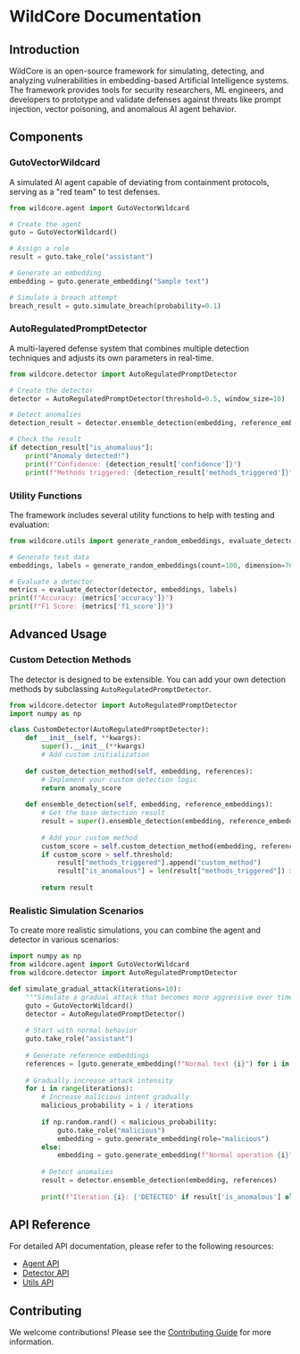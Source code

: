 # WildCore Documentation

## Introduction

WildCore is an open-source framework for simulating, detecting, and analyzing vulnerabilities in embedding-based Artificial Intelligence systems. The framework provides tools for security researchers, ML engineers, and developers to prototype and validate defenses against threats like prompt injection, vector poisoning, and anomalous AI agent behavior.

## Components

### GutoVectorWildcard

A simulated AI agent capable of deviating from containment protocols, serving as a "red team" to test defenses.

```python
from wildcore.agent import GutoVectorWildcard

# Create the agent
guto = GutoVectorWildcard()

# Assign a role
result = guto.take_role("assistant")

# Generate an embedding
embedding = guto.generate_embedding("Sample text")

# Simulate a breach attempt
breach_result = guto.simulate_breach(probability=0.1)
```

### AutoRegulatedPromptDetector

A multi-layered defense system that combines multiple detection techniques and adjusts its own parameters in real-time.

```python
from wildcore.detector import AutoRegulatedPromptDetector

# Create the detector
detector = AutoRegulatedPromptDetector(threshold=0.5, window_size=10)

# Detect anomalies
detection_result = detector.ensemble_detection(embedding, reference_embeddings)

# Check the result
if detection_result["is_anomalous"]:
    print("Anomaly detected!")
    print(f"Confidence: {detection_result['confidence']}")
    print(f"Methods triggered: {detection_result['methods_triggered']}")
```

### Utility Functions

The framework includes several utility functions to help with testing and evaluation:

```python
from wildcore.utils import generate_random_embeddings, evaluate_detector

# Generate test data
embeddings, labels = generate_random_embeddings(count=100, dimension=768, anomaly_count=20)

# Evaluate a detector
metrics = evaluate_detector(detector, embeddings, labels)
print(f"Accuracy: {metrics['accuracy']}")
print(f"F1 Score: {metrics['f1_score']}")
```

## Advanced Usage

### Custom Detection Methods

The detector is designed to be extensible. You can add your own detection methods by subclassing `AutoRegulatedPromptDetector`.

```python
from wildcore.detector import AutoRegulatedPromptDetector
import numpy as np

class CustomDetector(AutoRegulatedPromptDetector):
    def __init__(self, **kwargs):
        super().__init__(**kwargs)
        # Add custom initialization
    
    def custom_detection_method(self, embedding, references):
        # Implement your custom detection logic
        return anomaly_score
    
    def ensemble_detection(self, embedding, reference_embeddings):
        # Get the base detection result
        result = super().ensemble_detection(embedding, reference_embeddings)
        
        # Add your custom method
        custom_score = self.custom_detection_method(embedding, reference_embeddings)
        if custom_score > self.threshold:
            result["methods_triggered"].append("custom_method")
            result["is_anomalous"] = len(result["methods_triggered"]) >= 2
        
        return result
```

### Realistic Simulation Scenarios

To create more realistic simulations, you can combine the agent and detector in various scenarios:

```python
import numpy as np
from wildcore.agent import GutoVectorWildcard
from wildcore.detector import AutoRegulatedPromptDetector

def simulate_gradual_attack(iterations=10):
    """Simulate a gradual attack that becomes more aggressive over time."""
    guto = GutoVectorWildcard()
    detector = AutoRegulatedPromptDetector()
    
    # Start with normal behavior
    guto.take_role("assistant")
    
    # Generate reference embeddings
    references = [guto.generate_embedding(f"Normal text {i}") for i in range(5)]
    
    # Gradually increase attack intensity
    for i in range(iterations):
        # Increase malicious intent gradually
        malicious_probability = i / iterations
        
        if np.random.rand() < malicious_probability:
            guto.take_role("malicious")
            embedding = guto.generate_embedding(role="malicious")
        else:
            embedding = guto.generate_embedding(f"Normal operation {i}")
            
        # Detect anomalies
        result = detector.ensemble_detection(embedding, references)
        
        print(f"Iteration {i}: {'DETECTED' if result['is_anomalous'] else 'normal'}")
```

## API Reference

For detailed API documentation, please refer to the following resources:

- [Agent API](./agent.md)
- [Detector API](./detector.md)
- [Utils API](./utils.md)

## Contributing

We welcome contributions! Please see the [Contributing Guide](../CONTRIBUTING.md) for more information.
